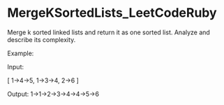 # MergeKSortedLists_LeetCodeRuby

Merge k sorted linked lists and return it as one sorted list. Analyze and describe its complexity.

Example:

Input:

[
  1->4->5,
  1->3->4,
  2->6
]

Output: 1->1->2->3->4->4->5->6
